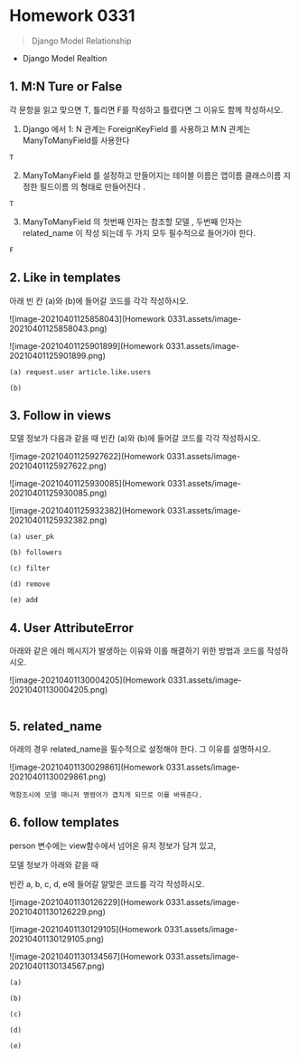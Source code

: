 # Homework 0331

> Django Model Relationship



* Django Model Realtion



## 1. M:N Ture or False

각 문항을 읽고 맞으면 T, 틀리면 F를 작성하고 틀렸다면 그 이유도 함께 작성하시오.

1) Django 에서 1: N 관계는 ForeignKeyField 를 사용하고 M:N 관계는 ManyToManyField를
사용한다

```
T
```



2) ManyToManyField 를 설정하고 만들어지는 테이블 이름은 앱이름 클래스이름 지정한
필드이름 의 형태로 만들어진다 .

```
T
```



3) ManyToManyField 의 첫번째 인자는 참조할 모델 , 두번째 인자는 related_name 이 작성
되는데 두 가지 모두 필수적으로 들어가야 한다.

```
F
```







## 2. Like in templates

아래 빈 칸 (a)와 (b)에 들어갈 코드를 각각 작성하시오.

![image-20210401125858043](Homework 0331.assets/image-20210401125858043.png)

![image-20210401125901899](Homework 0331.assets/image-20210401125901899.png)



```
(a) request.user article.like.users

(b) 
```













## 3. Follow in views

모델 정보가 다음과 같을 때 빈칸 (a)와 (b)에 들어갈 코드를 각각 작성하시오.

![image-20210401125927622](Homework 0331.assets/image-20210401125927622.png)

![image-20210401125930085](Homework 0331.assets/image-20210401125930085.png)

![image-20210401125932382](Homework 0331.assets/image-20210401125932382.png)



```
(a) user_pk

(b) followers

(c) filter

(d) remove

(e) add
```









## 4. User AttributeError

아래와 같은 에러 메시지가 발생하는 이유와 이를 해결하기 위한 방법과 코드를 작성하시오.

![image-20210401130004205](Homework 0331.assets/image-20210401130004205.png)





```

```







## 5. related_name

아래의 경우 related_name을 필수적으로 설정해야 한다. 그 이유를 설명하시오.

![image-20210401130029861](Homework 0331.assets/image-20210401130029861.png)



```
역참조시에 모델 매니저 명령어가 겹치게 되므로 이를 바꿔준다.
```









## 6. follow templates

person 변수에는 view함수에서 넘어온 유저 정보가 담겨 있고,

모델 정보가 아래와 같을 때

빈칸 a, b, c, d, e에 들어갈 알맞은 코드를 각각 작성하시오.



![image-20210401130126229](Homework 0331.assets/image-20210401130126229.png)

![image-20210401130129105](Homework 0331.assets/image-20210401130129105.png)

![image-20210401130134567](Homework 0331.assets/image-20210401130134567.png)





```
(a)

(b)

(c)

(d)

(e)
```

